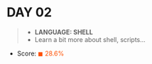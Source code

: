 # DAY 02

> * __LANGUAGE: SHELL__
> * Learn a bit more about shell, scripts...

* Score: <span style="color:rgb(255,80,0)">&#9724; 28.6% </span>